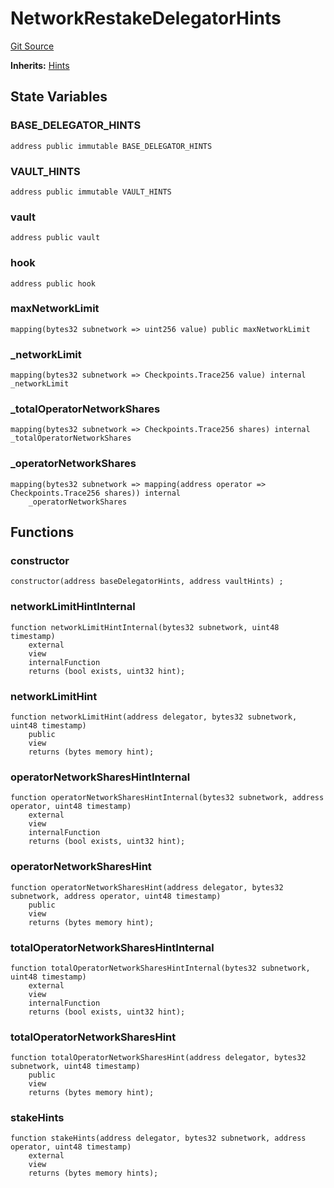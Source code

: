 # NetworkRestakeDelegatorHints
[Git Source](https://github.com/symbioticfi/core/blob/0515f07ba8e6512d27a7c84c3818ae0c899b4806/src/contracts/hints/DelegatorHints.sol)

**Inherits:**
[Hints](/Users/andreikorokhov/symbiotic/core/docs/autogen/src/src/contracts/hints/Hints.sol/abstract.Hints.md)


## State Variables
### BASE_DELEGATOR_HINTS

```solidity
address public immutable BASE_DELEGATOR_HINTS
```


### VAULT_HINTS

```solidity
address public immutable VAULT_HINTS
```


### vault

```solidity
address public vault
```


### hook

```solidity
address public hook
```


### maxNetworkLimit

```solidity
mapping(bytes32 subnetwork => uint256 value) public maxNetworkLimit
```


### _networkLimit

```solidity
mapping(bytes32 subnetwork => Checkpoints.Trace256 value) internal _networkLimit
```


### _totalOperatorNetworkShares

```solidity
mapping(bytes32 subnetwork => Checkpoints.Trace256 shares) internal _totalOperatorNetworkShares
```


### _operatorNetworkShares

```solidity
mapping(bytes32 subnetwork => mapping(address operator => Checkpoints.Trace256 shares)) internal
    _operatorNetworkShares
```


## Functions
### constructor


```solidity
constructor(address baseDelegatorHints, address vaultHints) ;
```

### networkLimitHintInternal


```solidity
function networkLimitHintInternal(bytes32 subnetwork, uint48 timestamp)
    external
    view
    internalFunction
    returns (bool exists, uint32 hint);
```

### networkLimitHint


```solidity
function networkLimitHint(address delegator, bytes32 subnetwork, uint48 timestamp)
    public
    view
    returns (bytes memory hint);
```

### operatorNetworkSharesHintInternal


```solidity
function operatorNetworkSharesHintInternal(bytes32 subnetwork, address operator, uint48 timestamp)
    external
    view
    internalFunction
    returns (bool exists, uint32 hint);
```

### operatorNetworkSharesHint


```solidity
function operatorNetworkSharesHint(address delegator, bytes32 subnetwork, address operator, uint48 timestamp)
    public
    view
    returns (bytes memory hint);
```

### totalOperatorNetworkSharesHintInternal


```solidity
function totalOperatorNetworkSharesHintInternal(bytes32 subnetwork, uint48 timestamp)
    external
    view
    internalFunction
    returns (bool exists, uint32 hint);
```

### totalOperatorNetworkSharesHint


```solidity
function totalOperatorNetworkSharesHint(address delegator, bytes32 subnetwork, uint48 timestamp)
    public
    view
    returns (bytes memory hint);
```

### stakeHints


```solidity
function stakeHints(address delegator, bytes32 subnetwork, address operator, uint48 timestamp)
    external
    view
    returns (bytes memory hints);
```

